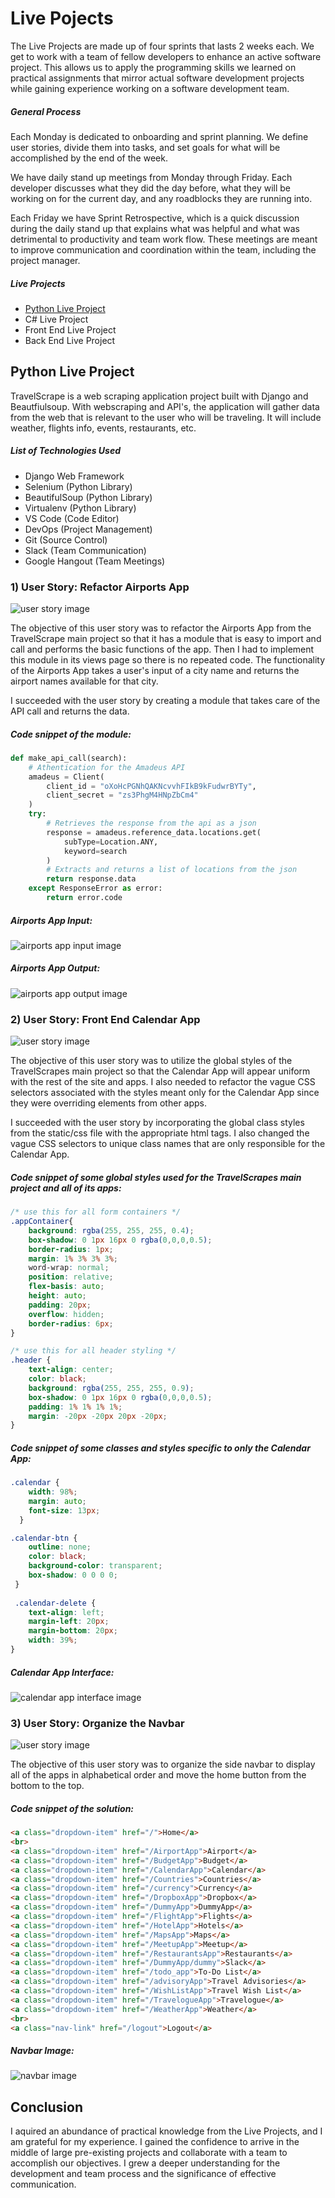 # Live Pojects

The Live Projects are made up of four sprints that lasts 2 weeks each. We get to work with a team of fellow developers to enhance an active software project. This allows us to apply the programming skills we learned on practical assignments that mirror actual software development projects while gaining experience working on a software development team.

##### General Process

Each Monday is dedicated to onboarding and sprint planning. We define user stories, divide them into tasks, and set goals for what will be accomplished by the end of the week.

We have daily stand up meetings from Monday through Friday. Each developer discusses what they did the day before, what they will be working on for the current day, and any roadblocks they are running into.

Each Friday we have Sprint Retrospective, which is a quick discussion during the daily stand up that explains what was helpful and what was detrimental to productivity and team work flow. These meetings are meant to improve communication and coordination within the team, including the project manager.

##### Live Projects
- <a href="#python">Python Live Project</a>
- C# Live Project
- Front End Live Project
- Back End Live Project

 ## <span id="python">Python Live Project</span>

TravelScrape is a web scraping application project built with Django and Beautfiulsoup. With webscraping and API's, the application will gather data from the web that is relevant to the user who will be traveling. It will include weather, flights info, events, restaurants, etc.

##### List of Technologies Used
- Django Web Framework
- Selenium (Python Library)
- BeautifulSoup (Python Library)
- Virtualenv (Python Library)
- VS Code (Code Editor)
- DevOps (Project Management)
- Git (Source Control)
- Slack (Team Communication)
- Google Hangout (Team Meetings)

### 1) User Story: Refactor Airports App

![user story image](pyLiveProjectImg/story1.0.png)

The objective of this user story was to refactor the Airports App from the TravelScrape main project so that it has a module that is easy to import and call and performs the basic functions of the app. Then I had to implement this module in its views page so there is no repeated code. The functionality of the Airports App takes a user's input of a city name and returns the airport names available for that city.

I succeeded with the user story by creating a module that takes care of the API call and returns the data.

##### Code snippet of the module:
```python
def make_api_call(search):
    # Athentication for the Amadeus API
    amadeus = Client(
        client_id = "oXoHcPGNhQAKNcvvhFIkB9kFudwrBYTy", 
        client_secret = "zs3PhgM4HNpZbCm4"
    )
    try:
        # Retrieves the response from the api as a json
        response = amadeus.reference_data.locations.get( 
            subType=Location.ANY,
            keyword=search
        )
        # Extracts and returns a list of locations from the json
        return response.data 
    except ResponseError as error:
        return error.code
```

##### Airports App Input:
![airports app input image](pyLiveProjectImg/story1.1.png)

##### Airports App Output:
![airports app output image](pyLiveProjectImg/story1.2.png)

### 2) User Story: Front End Calendar App

![user story image](pyLiveProjectImg/story2.0.png)

The objective of this user story was to utilize the global styles of the TravelScrapes main project so that the Calendar App will appear uniform with the rest of the site and apps. I also needed to refactor the vague CSS selectors associated with the styles meant only for the Calendar App since they were overriding elements from other apps.

I succeeded with the user story by incorporating the global class styles from the static/css file with the appropriate html tags. I also changed the vague CSS selectors to unique class names that are only responsible for the Calendar App.

##### Code snippet of some global styles used for the TravelScrapes main project and all of its apps:
```css
/* use this for all form containers */
.appContainer{
    background: rgba(255, 255, 255, 0.4);
    box-shadow: 0 1px 16px 0 rgba(0,0,0,0.5);
    border-radius: 1px;
    margin: 1% 3% 3% 3%;
    word-wrap: normal;
    position: relative;
    flex-basis: auto;
    height: auto;
    padding: 20px;
    overflow: hidden;
    border-radius: 6px;
}

/* use this for all header styling */
.header {
    text-align: center;
    color: black;
    background: rgba(255, 255, 255, 0.9);
    box-shadow: 0 1px 16px 0 rgba(0,0,0,0.5);
    padding: 1% 1% 1% 1%;
    margin: -20px -20px 20px -20px;
}
```

##### Code snippet of some classes and styles specific to only the Calendar App:
```css
.calendar {
    width: 98%;
    margin: auto;
    font-size: 13px;
  }

.calendar-btn {
    outline: none;
    color: black;
    background-color: transparent;
    box-shadow: 0 0 0 0;
 }
 
 .calendar-delete {
    text-align: left;
    margin-left: 20px;
    margin-bottom: 20px;
    width: 39%;
}
```

##### Calendar App Interface:
![calendar app interface image](pyLiveProjectImg/story2.1.png)

### 3) User Story: Organize the Navbar

![user story image](pyLiveProjectImg/story3.0.png)

The objective of this user story was to organize the side navbar to display all of the apps in alphabetical order and move the home button from the bottom to the top.

##### Code snippet of the solution:
```html
<a class="dropdown-item" href="/">Home</a>
<br>
<a class="dropdown-item" href="/AirportApp">Airport</a>
<a class="dropdown-item" href="/BudgetApp">Budget</a>
<a class="dropdown-item" href="/CalendarApp">Calendar</a>
<a class="dropdown-item" href="/Countries">Countries</a>
<a class="dropdown-item" href="/currency">Currency</a>
<a class="dropdown-item" href="/DropboxApp">Dropbox</a> 
<a class="dropdown-item" href="/DummyApp">DummyApp</a>
<a class="dropdown-item" href="/FlightApp">Flights</a>
<a class="dropdown-item" href="/HotelApp">Hotels</a>
<a class="dropdown-item" href="/MapsApp">Maps</a>
<a class="dropdown-item" href="/MeetupApp">Meetup</a>
<a class="dropdown-item" href="/RestaurantsApp">Restaurants</a>
<a class="dropdown-item" href="/DummyApp/dummy">Slack</a>
<a class="dropdown-item" href="/todo_app">To-Do List</a>
<a class="dropdown-item" href="/advisoryApp">Travel Advisories</a>
<a class="dropdown-item" href="/WishListApp">Travel Wish List</a>
<a class="dropdown-item" href="/TravelogueApp">Travelogue</a>
<a class="dropdown-item" href="/WeatherApp">Weather</a>
<br>
<a class="nav-link" href="/logout">Logout</a>
```

##### Navbar Image:
![navbar image](pyLiveProjectImg/story3.1.png)

## Conclusion

I aquired an abundance of practical knowledge from the Live Projects, and I am grateful for my experience. I gained the confidence to arrive in the middle of large pre-existing projects and collaborate with a team to accomplish our objectives. I grew a deeper understanding for the development and team process and the significance of effective communication.
